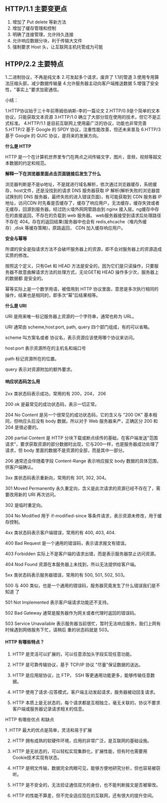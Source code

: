 ## HTTP/1.1 主要变更点

1. 增加了 Put delete 等新方法
2. 增加了缓存管理和控制
3. 明确了连接管理，允许持久连接
4. 允许响应数据分块，利于传输大文件
5. 强制要求 Host 头，让互联网主机托管成为可能


## HTPP/2.2 主要特点
1.二进制协议，不再是纯文本
2.可发起多个请求，废弃了 1.1的管道
3.使用专用算法压缩头部，减少数据传输量
4.允许服务器主动向客户端推送数据
5.增强了安全性，"事实上"要求加密通信。

小结：

1.HTTP协议始于三十年前蒂姆伯纳斯-李的一篇论文
2.HTTP/0.9是个简单的文本协议，只能获取文本资源
3.HTTP/1.0 确立了大部分现在使用的技术，但它不是正式标准。
4.HTTP/1.1 是目前互联网上使用最广泛的协议，功能也非常完善
5.HTTP/2 基于 Google 的 SPDY 协议，注重性能改善，但还未来普及
6.HTTP/3 基于 Google 的 QUIC 协议，是将来的发展方向。


**什么是 HTTP**

HTTP 是一个在计算机世界里专门在两点之间传输文字，图片，音频，视频等超文本数据的约定和规范。


**解释一下在浏览器里面点击页面链接后发生了什么**

浏览器判断是不是ip地址，不是就进行域名解析，依次通过浏览器缓存，系统缓存，host文件，还是没找到的请求 DNS 服务器获取 IP 解析(解析失败的浏览器尝试换别的 DNS 服务器，最终失败的进入错误页面)，有可能获取到 CDN 服务器 IP 地址，访问CDN 时先看是否缓存了，缓存了响应用户，无法缓存，缓存失效或者无缓存，回源到服务器。经过防火墙外网网管路由到 nginx 接入层。ng缓存中存在的直接返回，不存在的负载到 web 服务器。 web服务器接受到请求后处理路径不存在 404。存在的返回结果(服务器中也会有 redis,ehcache（堆内外缓存）,disk 等缓存策略)，原路返回， CDN 加入缓存响应用户。


**安全与幂等**

所谓的安全是指请求方法不会破坏服务器上的资源，即不会对服务器上的资源造成实质的修改。

按照这个定义，只有Get 和 HEAD 方法是安全的，因为它们是只读操作，只要服务器不故意曲解请求方法的处理方式，无论GET和 HEAD 操作多少次，服务器上的数据都 是安全的。

幂等实际上是一个数学用语，被借用到  HTTP 协议里面，意思是多次执行相同的操作，结果也是相同的，即多次“幂”后结果相等。


**什么是 URI**

URI 是用来唯一标记服务器上资源的一个字符串，通常也称为 URL。

URI 通常由 scheme,host:port, path, query 四个部门组成，有的可以省略。

scheme 叫方案名或者 协议名，表示资源应该使用哪个协议来访问。

host:port 表示资源所在的主机名和端口号

path 标记资源所在的位置。

query 表示对资源附加的额外要求。



#### 响应状态码怎么用

2xx 类状态码表示成功，常用的有 200，204， 206

200 ok 是最常见的成功状态码，表示一切正常。

204 No Content 是另一个很常见的成功状态码，它的含义与 "200 OK" 基本相同，但响应头后没有 body 数据。所以对于  Web 服务器来产，正确区分 200 和 204 是很必要的。


206 partial Content 是 HTTP 分块下载或断点续传的基础，在客户端发送"范围请求"，要求获取资源的部分数据时出现，它与200一样，也是服务器成功处理了请求，但 body 里面的数据不是资源的全部，而是其中一部分。

206 通常还会伴随着字段 Content-Range 表示响应报文 body 数据的具体范围，供客户端确认。

3xx 类状态码表示重新向，常用的有 301, 302, 304。


301 Moved Permanently 永久重定向，含义是此次请求的资源已经不存在了，需要改用新的 URI 再次访问。

302 是临时重定向。


304 No Modified 用于 if-modified-since 等条件请求，表示资源未修改，用于缓存控制。



4xx 类状态码表示客户端错误，常用的有 400, 403, 404.


400 Bad Request 是一个通用的错误码，表示请求报文有错误。

403 Forbidden 实际上不是客户端的请求出错，而是表示服务器禁止访问资源。

404 Nod Found 资源在本服务器上未找到，所以无法提供给客户端。


5xx 类状态码表示服务器错误，常用的有 500, 501, 502, 503。


500 与 400 类似，也是一个通用的错误码，服务器究竟发生了什么错误我们是不知道 了



501 Not Implemented 表示客户端请求功能还不支持。


502 Bad Gateway 通常是服务器作为网关或者代理时返回的错误码。


503 Service Unavailable 表示服务器当前很忙，暂时无法响应服务，我们上网有时候遇到网络服务下忙，请稍后 重的状态码就是 503。


#### HTTP 有哪些特点？

1. HTTP 是灵活可以扩展的，可以任意添加头字段实现任意功能。

2. HTTP 是可靠传输协议，基于 TCP/IP 协议 "尽量"保证数据的送达。

3. HTTP 是应用层协议，比 FTP， SSH 等更通用功能更多，能够传输任意数据。

4. HTTP 使用了请求-应答模式，客户端主动发起请求，服务器被动回复请求。

5. HTTP 本质上是无状态的，每个请求都是互相独立，毫无关联的，协议不要求客户端或服务器记录请求相关的信息。


HTTP 有哪些优点 和缺点

1 .HTTP 最大的优点是简单，灵活和易于扩展

2. HTTP 拥有成熟的软硬件环境，应用的非常广泛，是互联网的基础设施。

3. HTTP 是无状态的，可以轻松实现集群化，扩展性能，但有时也需要用 Cookie技术实现有状态。
  
4. HTTP 是明文传输，数据完全肉眼可见，能够方便地研究分析，但也容易被窃听。

5. HTTP 是不安全的，无法验证通信双方的身份，也不能判断报文是否被窜改。

6. HTTP 的性能不算差，但不完全适应现在的互联网，还有很大的提升空间。








